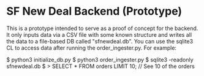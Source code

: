 # SF New Deal Backend (Prototype)

This is a prototype intended to serve as a proof of concept for the backend.
It only inputs data via a CSV file with some known structure and writes
all the data to a file-based DB called "sfnewdeal.db". You can use the sqlite3
CL to access data after running the order_ingester.py. For example:

$ python3 initialize_db.py
$ python3 order_ingester.py
$ sqlite3 -readonly sfnewdeal.db
$ > SELECT * FROM orders LIMIT 10; // See 10 of the orders

